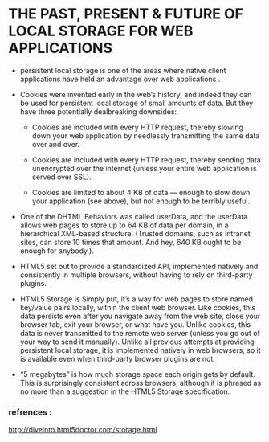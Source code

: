 # THE PAST, PRESENT & FUTURE OF LOCAL STORAGE FOR WEB APPLICATIONS

- persistent local storage is one of the areas where native client applications have held an advantage over web applications .

- Cookies were invented early in the web’s history, and indeed they can be used for persistent local storage of small amounts of data. But they have three potentially dealbreaking downsides:

   - Cookies are included with every HTTP request, thereby slowing down your web application by needlessly transmitting the same data over and over.

   - Cookies are included with every HTTP request, thereby sending data unencrypted over the internet (unless your entire web application is served over SSL).

   - Cookies are limited to about 4 KB of data — enough to slow down your application (see above), but not enough to be terribly useful.

- One of the DHTML Behaviors was called userData, and the userData allows web pages to store up to 64 KB of data per domain, in a hierarchical XML-based structure. (Trusted domains, such as intranet sites, can store 10 times that amount. And hey, 640 KB ought to be enough for anybody.).

- HTML5 set out to provide a standardized API, implemented natively and consistently in multiple browsers, without having to rely on third-party plugins.

-  HTML5 Storage is Simply put, it’s a way for web pages to store named key/value pairs locally, within the client web browser. Like cookies, this data persists even after you navigate away from the web site, close your browser tab, exit your browser, or what have you. Unlike cookies, this data is never transmitted to the remote web server (unless you go out of your way to send it manually). Unlike all previous attempts at providing persistent local storage, it is implemented natively in web browsers, so it is available even when third-party browser plugins are not.

- “5 megabytes” is how much storage space each origin gets by default. This is surprisingly consistent across browsers, although it is phrased as no more than a suggestion in the HTML5 Storage specification.


 ### refrences :

   http://diveinto.html5doctor.com/storage.html
   